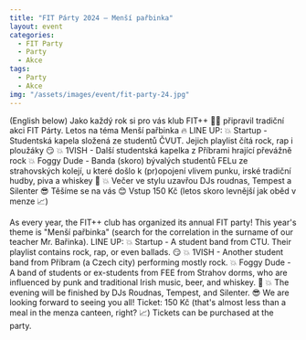 ```yaml
---
title: "FIT Párty 2024 – Menší pařbinka"
layout: event
categories:
  - FIT Party
  - Party
  - Akce
tags:
  - Party
  - Akce
img: "/assets/images/event/fit-party-24.jpg"
---
```


(English below)
Jako každý rok si pro vás klub FIT++ 💙💛 připravil tradiční akci FIT Párty. Letos na téma Menší pařbinka 🔥
LINE UP:
💥 Startup - Studentská kapela složená ze studentů ČVUT. Jejich playlist čítá rock, rap i ploužáky 😏
💥 1VISH - Další studentská kapelka z Příbrami hrající převážně rock
💥 Foggy Dude - Banda (skoro) bývalých studentů FELu ze strahovských kolejí, u které došlo k (pr)opojení vlivem punku, irské tradiční hudby, piva a whiskey 🧋
💥 Večer ve stylu uzavřou DJs roudnas, Tempest a Silenter 😎
Těšíme se na vás 😊
Vstup 150 Kč (letos skoro levnější jak oběd v menze 📈)


As every year, the FIT++ club has organized its annual FIT party! This year's theme is "Menší pařbinka" (search for the correlation in the surname of our teacher Mr. Bařinka).
LINE UP:
💥 Startup - A student band from CTU. Their playlist contains rock, rap, or even ballads. 😏
💥 1VISH - Another student band from Příbram (a Czech city) performing mostly rock.
💥 Foggy Dude - A band of students or ex-students from FEE from Strahov dorms, who are influenced by punk and traditional Irish music, beer, and whiskey. 🧋
💥 The evening will be finished by DJs Roudnas, Tempest, and Silenter. 😎
We are looking forward to seeing you all!
Ticket: 150 Kč (that's almost less than a meal in the menza canteen, right? 📈)
Tickets can be purchased at the party.